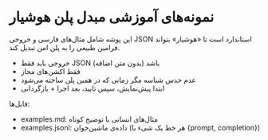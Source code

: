 # نمونه‌های آموزشی مبدل پلن هوشیار

این پوشه شامل مثال‌های فارسی و خروجی JSON استاندارد است تا «هوشیار» بتواند فرامین طبیعی را به پلن امن تبدیل کند.

- خروجی باید فقط JSON باشد (بدون متن اضافه)
- فقط اکشن‌های مجاز
- عدم حدس شناسه مگر زمانی که در همین پلن ساخته می‌شود
- ابتدا پیش‌نمایش، سپس تایید، بعد اجرا + بازگردانی

فایل‌ها:
- examples.md: مثال‌های انسانی با توضیح کوتاه
- examples.jsonl: داده‌ی ماشین‌خوان (هر خط یک شیء با {prompt, completion})
